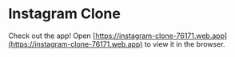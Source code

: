 # Instagram Clone

Check out the app!
Open [https://instagram-clone-76171.web.app](https://instagram-clone-76171.web.app) to view it in the browser.
